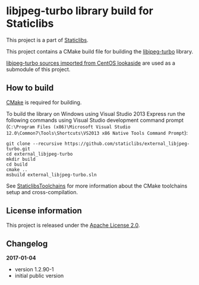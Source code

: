 libjpeg-turbo library build for Staticlibs
==========================================

This project is a part of [Staticlibs](http://staticlibs.net/).

This project contains a CMake build file for building the [libjpeg-turbo](http://libjpeg-turbo.virtualgl.org/) library.

[libjpeg-turbo sources imported from CentOS lookaside](https://github.com/ojdkbuild/lookaside_libjpeg-turbo.git)
are used as a submodule of this project.

How to build
------------

[CMake](http://cmake.org/) is required for building.

To build the library on Windows using Visual Studio 2013 Express run the following commands using
Visual Studio development command prompt 
(`C:\Program Files (x86)\Microsoft Visual Studio 12.0\Common7\Tools\Shortcuts\VS2013 x86 Native Tools Command Prompt`):

    git clone --recursive https://github.com/staticlibs/external_libjpeg-turbo.git
    cd external_libjpeg-turbo
    mkdir build
    cd build
    cmake ..
    msbuild external_libjpeg-turbo.sln

See [StaticlibsToolchains](https://github.com/staticlibs/wiki/wiki/StaticlibsToolchains) for 
more information about the CMake toolchains setup and cross-compilation.

License information
-------------------

This project is released under the [Apache License 2.0](http://www.apache.org/licenses/LICENSE-2.0).

Changelog
---------

**2017-01-04**

 * version 1.2.90-1
 * initial public version
